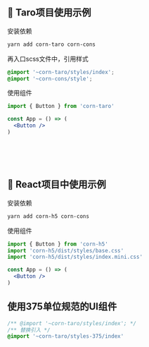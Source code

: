 
## 🔨 Taro项目使用示例

安装依赖

```bash
yarn add corn-taro corn-cons
```

再入口scss文件中，引用样式
```css
@import '~corn-taro/styles/index';
@import '~corn-cons/style';
```

使用组件
```jsx
import { Button } from 'corn-taro'

const App = () => (
  <Button />
)
```

<br />
<br />
<br />

## 🔨 React项目中使用示例

安装依赖
```bash
yarn add corn-h5 corn-cons
```

使用组件
```jsx
import { Button } from 'corn-h5'
import 'corn-h5/dist/styles/base.css'
import 'corn-h5/dist/styles/index.mini.css'

const App = () => (
  <Button />
)
```

## 使用375单位规范的UI组件
```css
/** @import '~corn-taro/styles/index'; */
/** 替换引入 */
@import '~corn-taro/styles-375/index'
```
